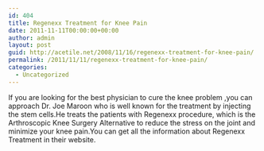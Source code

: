 ```yaml
---
id: 404
title: Regenexx Treatment for Knee Pain
date: 2011-11-11T00:00:00+00:00
author: admin
layout: post
guid: http://acetile.net/2008/11/16/regenexx-treatment-for-knee-pain/
permalink: /2011/11/11/regenexx-treatment-for-knee-pain/
categories:
  - Uncategorized
---
```

If you are looking for the best physician to cure the knee problem ,you can approach Dr. Joe Maroon who is well known for the treatment by injecting the stem cells.He treats the patients with Regenexx procedure, which is the Arthroscopic Knee Surgery Alternative to reduce the stress on the joint and minimize your knee pain.You can get all the information about Regenexx Treatment in their website.